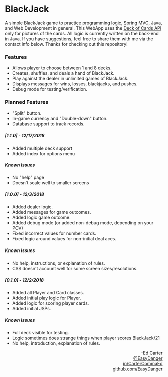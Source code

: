 # BlackJack
A simple BlackJack game to practice programming logic, Spring MVC, Java, and Web Development in general. This WebApp uses the <a href="https://deckofcardsapi.com">Deck of Cards API</a> only for pictures of the cards. All logic is currently written on the back-end in Java. If you have suggestions, feel free to share them with me via the contact info below. Thanks for checking out this repository!

### Features
- Allows player to choose between 1 and 8 decks.
- Creates, shuffles, and deals a hand of BlackJack.
- Play against the dealer in unlimited games of BlackJack.
- Displays messages for wins, losses, blackjacks, and pushes.
- Debug mode for testing/verification.

### Planned Features
- "Split" button.
- In-game currency and "Double-down" button.
- Database support to track records.

##### [1.1.0] - 12/17/2018
- Added multiple deck support
- Added index for options menu
##### Known Issues
- No "help" page
- Doesn't scale well to smaller screens

##### [1.0.0] - 12/3/2018
- Added dealer logic. <br>
- Added messages for game outcomes.<br>
- Added logic game outcome.
- Added debug mode (or added non-debug mode, depending on your POV)<br>
- Fixed incorrect values for number cards.<br>
- Fixed logic around values for non-initial deal aces.<br>
##### Known Issues
- No help, instructions, or explanation of rules.<br>
- CSS doesn't account well for some screen sizes/resolutions.

##### [0.1.0] - 12/2/2018<br>
- Added all Player and Card classes.<br>
- Added initial play logic for Player.<br>
- Added logic for scoring player cards.<br>
- Added initial JSPs.
##### Known Issues
- Full deck visible for testing.<br>
- Logic sometimes does strange things when player scores BlackJack/21<br>
- No help, introduction, explanation of rules.<br>

<div align="right">-Ed Carter</div> 
<a href="https://twitter.com/EasyDanger"><div align="right">@EasyDanger</div></a>
<a href="https://linkedin.com/in/CarterCommaEd"><div align="right">in/CarterCommaEd </div></a>
<a href="https://github.com/EasyDanger"><div align="right">github.com/EasyDanger</div></a>
